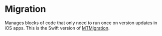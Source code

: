 # Migration
Manages blocks of code that only need to run once on version updates in iOS apps.
This is the Swift version of [MTMigration][1].

[1]:	https://github.com/mysterioustrousers/MTMigration